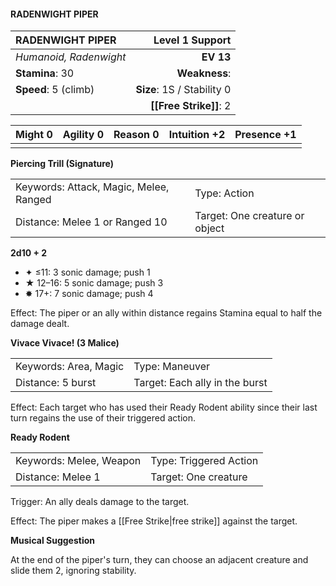 #### RADENWIGHT PIPER

| RADENWIGHT PIPER       |        **Level 1 Support** |
| :--------------------- | -------------------------: |
| *Humanoid, Radenwight* |                  **EV 13** |
| **Stamina**: 30        |              **Weakness**: |
| **Speed**: 5 (climb)   | **Size**: 1S / Stability 0 |
|                        |     **[[Free Strike]]**: 2 |

| **Might** 0 | **Agility** 0 | **Reason** 0 | **Intuition** +2 | **Presence** +1 |
| ----------- | ------------- | ------------ | ---------------- | --------------- |
|             |               |              |                  |                 |

**Piercing Trill (Signature)**

|                                        |                                |
| :------------------------------------- | :----------------------------- |
| Keywords: Attack, Magic, Melee, Ranged | Type: Action                   |
| Distance: Melee 1 or Ranged 10         | Target: One creature or object |

**2d10 + 2**

- ✦ ≤11: 3 sonic damage; push 1
- ★ 12–16: 5 sonic damage; push 3
- ✸ 17+: 7 sonic damage; push 4

Effect: The piper or an ally within distance regains Stamina equal to half the damage dealt.

**Vivace Vivace! (3 Malice)**

|                       |                                |
| :-------------------- | :----------------------------- |
| Keywords: Area, Magic | Type: Maneuver                 |
| Distance: 5 burst     | Target: Each ally in the burst |

Effect: Each target who has used their Ready Rodent ability since their last turn regains the use of their triggered action.

**Ready Rodent**

|                         |                        |
| :---------------------- | :--------------------- |
| Keywords: Melee, Weapon | Type: Triggered Action |
| Distance: Melee 1       | Target: One creature   |

Trigger: An ally deals damage to the target.

Effect: The piper makes a [[Free Strike|free strike]] against the target.

**Musical Suggestion**

At the end of the piper's turn, they can choose an adjacent creature and slide them 2, ignoring stability.
